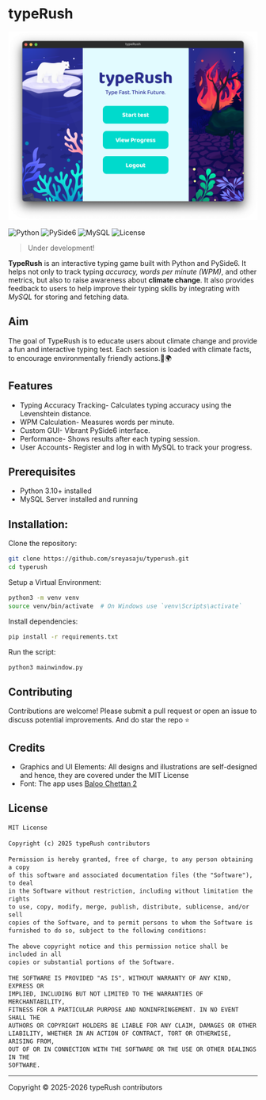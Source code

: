 # typeRush

![preview.png](assets/preview.png)

![Python](https://img.shields.io/badge/python-3.10%2B-blue?logo=python&logoColor=white)
![PySide6](https://img.shields.io/badge/PySide6-Qt%20Framework-green?logo=qt&logoColor=white)
![MySQL](https://img.shields.io/badge/MySQL-Database-orange?logo=mysql&logoColor=white)
![License](https://img.shields.io/badge/License-MIT-purple)

> Under development!

**TypeRush** is an interactive typing game built with Python and PySide6. It helps not only to track typing *accuracy, words per minute (WPM)*, and other metrics, but also to raise awareness about **climate change**. It also provides feedback to users to help  improve their typing skills by integrating with *MySQL* for storing and fetching data.

## Aim 
The goal of TypeRush is to educate users about climate change and provide a fun and interactive typing test. Each session is loaded with climate facts, to encourage environmentally friendly actions.🌱🌍

## Features 
- Typing Accuracy Tracking- Calculates typing accuracy using the Levenshtein distance.
- WPM Calculation- Measures words per minute.
- Custom GUI- Vibrant PySide6 interface.
- Performance- Shows results after each typing session.
- User Accounts- Register and log in with MySQL to track your progress.

## Prerequisites
- Python 3.10+ installed
- MySQL Server installed and running

## Installation:

Clone the repository:

```bash
git clone https://github.com/sreyasaju/typerush.git
cd typerush
```

Setup a Virtual Environment:
```bash
python3 -m venv venv
source venv/bin/activate  # On Windows use `venv\Scripts\activate`
```

Install dependencies:
```bash
pip install -r requirements.txt
```
Run the script: 
```bash
python3 mainwindow.py
```

## Contributing
Contributions are welcome! Please submit a pull request or open an issue to discuss potential improvements.
And do star the repo ⭐️

## Credits
- Graphics and UI Elements: All designs and illustrations are self-designed and hence, they are covered under the MIT License
- Font: The app uses [Baloo Chettan 2](https://fonts.google.com/specimen/Baloo+Chettan+2)

## License
```
MIT License

Copyright (c) 2025 typeRush contributors

Permission is hereby granted, free of charge, to any person obtaining a copy
of this software and associated documentation files (the "Software"), to deal
in the Software without restriction, including without limitation the rights
to use, copy, modify, merge, publish, distribute, sublicense, and/or sell
copies of the Software, and to permit persons to whom the Software is
furnished to do so, subject to the following conditions:

The above copyright notice and this permission notice shall be included in all
copies or substantial portions of the Software.

THE SOFTWARE IS PROVIDED "AS IS", WITHOUT WARRANTY OF ANY KIND, EXPRESS OR
IMPLIED, INCLUDING BUT NOT LIMITED TO THE WARRANTIES OF MERCHANTABILITY,
FITNESS FOR A PARTICULAR PURPOSE AND NONINFRINGEMENT. IN NO EVENT SHALL THE
AUTHORS OR COPYRIGHT HOLDERS BE LIABLE FOR ANY CLAIM, DAMAGES OR OTHER
LIABILITY, WHETHER IN AN ACTION OF CONTRACT, TORT OR OTHERWISE, ARISING FROM,
OUT OF OR IN CONNECTION WITH THE SOFTWARE OR THE USE OR OTHER DEALINGS IN THE
SOFTWARE.
```

<hr>
Copyright © 2025-2026 typeRush contributors

